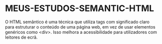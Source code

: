 # MEUS-ESTUDOS-SEMANTIC-HTML
O HTML semântico é uma técnica que utiliza tags com significado claro para estruturar o conteúdo de uma página web, em vez de usar elementos genéricos como &lt;div>. Isso melhora a acessibilidade para utilizadores com leitores de ecrã.
